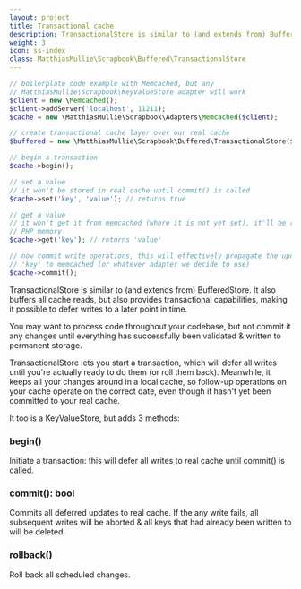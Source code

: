 ```yaml
---
layout: project
title: Transactional cache
description: TransactionalStore is similar to (and extends from) BufferedStore. It also buffers all cache reads, but also provides transactional capabilities, making it possible to defer writes to a later point in time.
weight: 3
icon: ss-index
class: MatthiasMullie\Scrapbook\Buffered\TransactionalStore
---
```


```php
// boilerplate code example with Memcached, but any
// MatthiasMullie\Scrapbook\KeyValueStore adapter will work
$client = new \Memcached();
$client->addServer('localhost', 11211);
$cache = new \MatthiasMullie\Scrapbook\Adapters\Memcached($client);

// create transactional cache layer over our real cache
$buffered = new \MatthiasMullie\Scrapbook\Buffered\TransactionalStore($cache);

// begin a transaction
$cache->begin();

// set a value
// it won't be stored in real cache until commit() is called
$cache->set('key', 'value'); // returns true

// get a value
// it won't get it from memcached (where it is not yet set), it'll be read from
// PHP memory
$cache->get('key'); // returns 'value'

// now commit write operations, this will effectively propagate the update to
// 'key' to memcached (or whatever adapter we decide to use)
$cache->commit();
```

TransactionalStore is similar to (and extends from) BufferedStore. It also
buffers all cache reads, but also provides transactional capabilities, making it
possible to defer writes to a later point in time.

You may want to process code throughout your codebase, but not commit it any
changes until everything has successfully been validated & written to permanent
storage.

TransactionalStore lets you start a transaction, which will defer all writes
until you're actually ready to do them (or roll them back). Meanwhile, it keeps
all your changes around in a local cache, so follow-up operations on your cache
operate on the correct date, even though it hasn't yet been committed to your
real cache.

It too is a KeyValueStore, but adds 3 methods:

<h3 class="headline">begin()</h3>
<span class="brd-headling"></span>
<div class="clearfix"></div>

Initiate a transaction: this will defer all writes to real cache until
commit() is called.

<h3 class="headline">commit(): bool</h3>
<span class="brd-headling"></span>
<div class="clearfix"></div>

Commits all deferred updates to real cache.
If the any write fails, all subsequent writes will be aborted & all keys
that had already been written to will be deleted.

<h3 class="headline">rollback()</h3>
<span class="brd-headling"></span>
<div class="clearfix"></div>

Roll back all scheduled changes.


